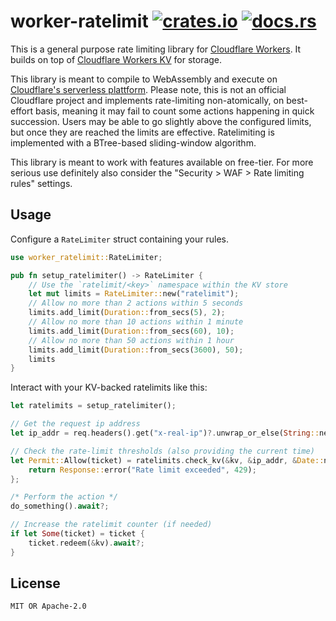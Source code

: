 # worker-ratelimit [![crates.io][crates-img]][crates] [![docs.rs][docs-img]][docs]

[crates-img]:   https://img.shields.io/crates/v/worker-ratelimit.svg
[crates]:       https://crates.io/crates/worker-ratelimit
[docs-img]:     https://docs.rs/worker-ratelimit/badge.svg
[docs]:         https://docs.rs/worker-ratelimit

This is a general purpose rate limiting library for [Cloudflare Workers](https://github.com/cloudflare/workers-rs). It builds on top of [Cloudflare Workers KV](https://developers.cloudflare.com/kv/) for storage.

This library is meant to compile to WebAssembly and execute on [Cloudflare's serverless plattform](https://workers.cloudflare.com/). Please note, this is not an official Cloudflare project and implements rate-limiting non-atomically, on best-effort basis, meaning it may fail to count some actions happening in quick succession. Users may be able to go slightly above the configured limits, but once they are reached the limits are effective. Ratelimiting is implemented with a BTree-based sliding-window algorithm.

This library is meant to work with features available on free-tier. For more serious use definitely also consider the "Security > WAF > Rate limiting rules" settings.

## Usage

Configure a `RateLimiter` struct containing your rules.

```rust
use worker_ratelimit::RateLimiter;

pub fn setup_ratelimiter() -> RateLimiter {
    // Use the `ratelimit/<key>` namespace within the KV store
    let mut limits = RateLimiter::new("ratelimit");
    // Allow no more than 2 actions within 5 seconds
    limits.add_limit(Duration::from_secs(5), 2);
    // Allow no more than 10 actions within 1 minute
    limits.add_limit(Duration::from_secs(60), 10);
    // Allow no more than 50 actions within 1 hour
    limits.add_limit(Duration::from_secs(3600), 50);
    limits
}
```

Interact with your KV-backed ratelimits like this:

```rust
let ratelimits = setup_ratelimiter();

// Get the request ip address
let ip_addr = req.headers().get("x-real-ip")?.unwrap_or_else(String::new);

// Check the rate-limit thresholds (also providing the current time)
let Permit::Allow(ticket) = ratelimits.check_kv(&kv, &ip_addr, &Date::now()).await? else {
    return Response::error("Rate limit exceeded", 429);
};

/* Perform the action */
do_something().await?;

// Increase the ratelimit counter (if needed)
if let Some(ticket) = ticket {
    ticket.redeem(&kv).await?;
}
```

## License

`MIT OR Apache-2.0`
